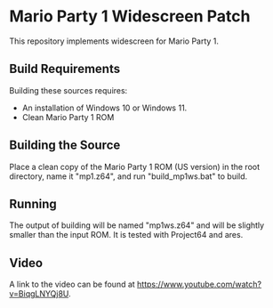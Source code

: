 Mario Party 1 Widescreen Patch
===============
This repository implements widescreen for Mario Party 1.

Build Requirements
-------------
Building these sources requires:

* An installation of Windows 10 or Windows 11.
* Clean Mario Party 1 ROM

Building the Source
-------------
Place a clean copy of the Mario Party 1 ROM (US version) in the root directory, name it "mp1.z64", and run "build_mp1ws.bat" to build.

Running
-------------
The output of building will be named "mp1ws.z64" and will be slightly smaller than the input ROM. It is tested with Project64 and ares.

Video
-------------
A link to the video can be found at https://www.youtube.com/watch?v=BiqgLNYQj8U.
